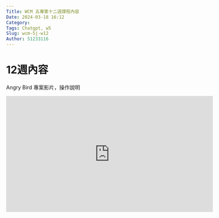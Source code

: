 ```yaml
---
Title: WCM 五專第十二週課程內容
Date: 2024-03-18 16:12
Category: 
Tags: Chatgpt, w5
Slug: wcm-5j-w12
Author: 51233116
---
```




# 12週內容

Angry Bird 專案影片，操作說明

<iframe width="560" height="315" src="https://www.youtube.com/embed/Z_fA7crsbMM?si=ewoqlPiAglBoRZQT" title="YouTube video player" frameborder="0" allow="accelerometer; autoplay; clipboard-write; encrypted-media; gyroscope; picture-in-picture; web-share" referrerpolicy="strict-origin-when-cross-origin" allowfullscreen></iframe>